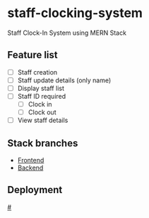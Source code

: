# staff-clocking-system

Staff Clock-In System using MERN Stack

## Feature list

- [ ] Staff creation
- [ ] Staff update details (only name)
- [ ] Display staff list
- [ ] Staff ID required
  - [ ] Clock in
  - [ ] Clock out
- [ ] View staff details

## Stack branches

- [Frontend]()
- [Backend](https://github.com/nullthefirst/staff-clocking-system/tree/backend)

## Deployment

[#](#)
